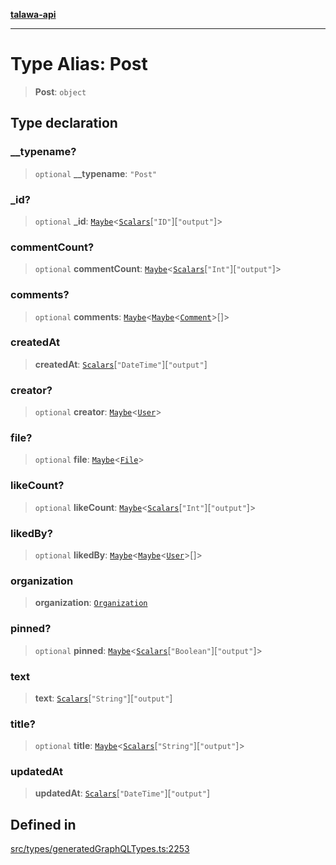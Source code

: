 [**talawa-api**](../../../README.md)

***

# Type Alias: Post

> **Post**: `object`

## Type declaration

### \_\_typename?

> `optional` **\_\_typename**: `"Post"`

### \_id?

> `optional` **\_id**: [`Maybe`](Maybe.md)\<[`Scalars`](Scalars.md)\[`"ID"`\]\[`"output"`\]\>

### commentCount?

> `optional` **commentCount**: [`Maybe`](Maybe.md)\<[`Scalars`](Scalars.md)\[`"Int"`\]\[`"output"`\]\>

### comments?

> `optional` **comments**: [`Maybe`](Maybe.md)\<[`Maybe`](Maybe.md)\<[`Comment`](Comment.md)\>[]\>

### createdAt

> **createdAt**: [`Scalars`](Scalars.md)\[`"DateTime"`\]\[`"output"`\]

### creator?

> `optional` **creator**: [`Maybe`](Maybe.md)\<[`User`](User.md)\>

### file?

> `optional` **file**: [`Maybe`](Maybe.md)\<[`File`](File.md)\>

### likeCount?

> `optional` **likeCount**: [`Maybe`](Maybe.md)\<[`Scalars`](Scalars.md)\[`"Int"`\]\[`"output"`\]\>

### likedBy?

> `optional` **likedBy**: [`Maybe`](Maybe.md)\<[`Maybe`](Maybe.md)\<[`User`](User.md)\>[]\>

### organization

> **organization**: [`Organization`](Organization.md)

### pinned?

> `optional` **pinned**: [`Maybe`](Maybe.md)\<[`Scalars`](Scalars.md)\[`"Boolean"`\]\[`"output"`\]\>

### text

> **text**: [`Scalars`](Scalars.md)\[`"String"`\]\[`"output"`\]

### title?

> `optional` **title**: [`Maybe`](Maybe.md)\<[`Scalars`](Scalars.md)\[`"String"`\]\[`"output"`\]\>

### updatedAt

> **updatedAt**: [`Scalars`](Scalars.md)\[`"DateTime"`\]\[`"output"`\]

## Defined in

[src/types/generatedGraphQLTypes.ts:2253](https://github.com/Suyash878/talawa-api/blob/b5a9d8b4a1ea678a3d6f5b710b3721f91a3052fc/src/types/generatedGraphQLTypes.ts#L2253)
